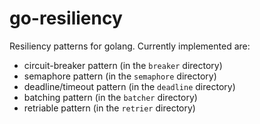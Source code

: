 go-resiliency
=============

Resiliency patterns for golang. Currently implemented are:
- circuit-breaker pattern (in the `breaker` directory)
- semaphore pattern (in the `semaphore` directory)
- deadline/timeout pattern (in the `deadline` directory)
- batching pattern (in the `batcher` directory)
- retriable pattern (in the `retrier` directory)
